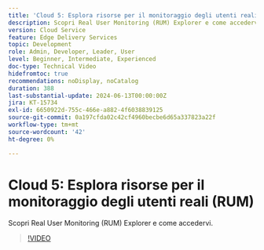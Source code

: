 ```yaml
---
title: 'Cloud 5: Esplora risorse per il monitoraggio degli utenti reali (RUM)'
description: Scopri Real User Monitoring (RUM) Explorer e come accedervi.
version: Cloud Service
feature: Edge Delivery Services
topic: Development
role: Admin, Developer, Leader, User
level: Beginner, Intermediate, Experienced
doc-type: Technical Video
hidefromtoc: true
recommendations: noDisplay, noCatalog
duration: 388
last-substantial-update: 2024-06-13T00:00:00Z
jira: KT-15734
exl-id: 6650922d-755c-466e-a882-4f6038839125
source-git-commit: 0a197cfda02c42cf4960becbe6d65a337823a22f
workflow-type: tm+mt
source-wordcount: '42'
ht-degree: 0%

---
```


# Cloud 5: Esplora risorse per il monitoraggio degli utenti reali (RUM)

Scopri Real User Monitoring (RUM) Explorer e come accedervi.

>[!VIDEO](https://video.tv.adobe.com/v/3429772/?quality=12&learn=on)
